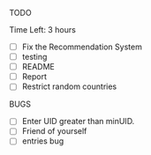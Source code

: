 TODO

Time Left: 3 hours

- [ ] Fix the Recommendation System
- [ ] testing
- [ ] README
- [ ] Report
- [ ] Restrict random countries

BUGS

- [ ] Enter UID greater than minUID.
- [ ] Friend of yourself
- [ ] entries bug
